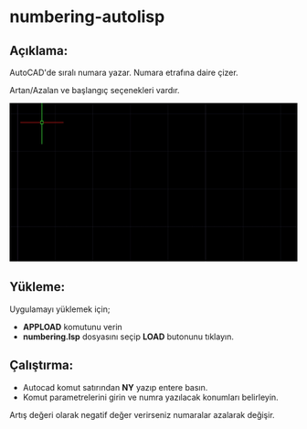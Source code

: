 # numbering-autolisp
## Açıklama:
AutoCAD'de sıralı numara yazar. Numara etrafına daire çizer.

Artan/Azalan ve başlangıç seçenekleri vardır.

![Uygulama](https://github.com/akcansoft/numbering-autolisp/blob/main/numbering-lsp.gif)
## Yükleme:
Uygulamayı yüklemek için;
* **APPLOAD** komutunu verin
* **numbering.lsp** dosyasını seçip **LOAD** butonunu tıklayın.

## Çalıştırma:
* Autocad komut satırından **NY** yazıp entere basın.
* Komut parametrelerini girin ve numra yazılacak konumları belirleyin.

Artış değeri olarak negatif değer verirseniz numaralar azalarak değişir.
